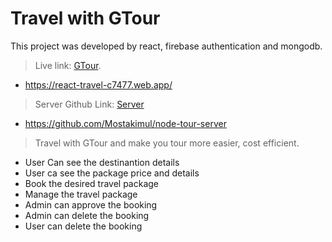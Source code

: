 # Travel with GTour

This project was developed by react, firebase authentication and mongodb.

> Live link: [GTour](https://react-travel-c7477.web.app/).
  - https://react-travel-c7477.web.app/
  
> Server Github Link: [Server](https://github.com/Mostakimul/node-tour-server)
  - https://github.com/Mostakimul/node-tour-server


> Travel with GTour and make you tour more easier, cost efficient. 

- User Can see the destinantion details
- User ca see the package price and details
- Book the desired travel package
- Manage the travel package
- Admin can approve the booking
- Admin can delete the booking
- User can delete the booking
